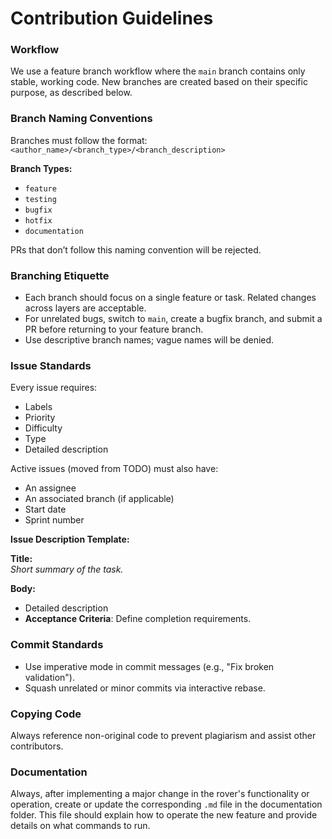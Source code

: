 # Contribution Guidelines

### Workflow
We use a feature branch workflow where the `main` branch contains only stable, working code. New branches are created based on their specific purpose, as described below.

### Branch Naming Conventions
Branches must follow the format:  
`<author_name>/<branch_type>/<branch_description>`  

**Branch Types:**  
- `feature`  
- `testing`  
- `bugfix`  
- `hotfix`  
- `documentation`  

PRs that don’t follow this naming convention will be rejected.

### Branching Etiquette
- Each branch should focus on a single feature or task. Related changes across layers are acceptable.  
- For unrelated bugs, switch to `main`, create a bugfix branch, and submit a PR before returning to your feature branch.  
- Use descriptive branch names; vague names will be denied.

### Issue Standards
Every issue requires:  
- Labels  
- Priority  
- Difficulty  
- Type  
- Detailed description  

Active issues (moved from TODO) must also have:  
- An assignee  
- An associated branch (if applicable)  
- Start date  
- Sprint number  

**Issue Description Template:**  

**Title:**  
_Short summary of the task._

**Body:**  
- Detailed description  
- **Acceptance Criteria**: Define completion requirements.  

### Commit Standards
- Use imperative mode in commit messages (e.g., "Fix broken validation").  
- Squash unrelated or minor commits via interactive rebase.  

### Copying Code
Always reference non-original code to prevent plagiarism and assist other contributors.  

### Documentation
Always, after implementing a major change in the rover's functionality or operation, create or update the corresponding `.md` file in the documentation folder. This file should explain how to operate the new feature and provide details on what commands to run.
